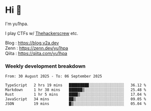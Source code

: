 # Hi 👋

I'm yu1hpa.

I play CTFs w/ [Thehackerscrew](https://www.thehackerscrew.team/) etc.

Blog : https://blog.y2a.dev  
Zenn : https://zenn.dev/yu1hpa  
Qiita : https://qiita.com/yu1hpa  

### Weekly development breakdown

<!--START_SECTION:waka-->

```txt
From: 30 August 2025 - To: 06 September 2025

TypeScript   2 hrs 19 mins   █████████░░░░░░░░░░░░░░░░   36.12 %
Markdown     1 hr 38 mins    ██████▒░░░░░░░░░░░░░░░░░░   25.48 %
Rust         1 hr 5 mins     ████▒░░░░░░░░░░░░░░░░░░░░   17.04 %
JavaScript   34 mins         ██▒░░░░░░░░░░░░░░░░░░░░░░   09.05 %
JSON         19 mins         █▒░░░░░░░░░░░░░░░░░░░░░░░   05.04 %
```

<!--END_SECTION:waka-->

